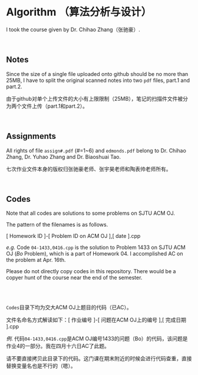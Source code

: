 # Algorithm （算法分析与设计）

I took the course given by Dr. Chihao Zhang（张驰豪）.

<br/>

## Notes

Since the size of a single file uploaded onto github should be no more than 25MB, I have to split the original scanned notes into two `pdf` files, part.1 and part.2.

由于github对单个上传文件的大小有上限限制（25MB），笔记的扫描件文件被分为两个文件上传（part.1和part.2）。

<br/>

## Assignments

All rights of file `assign#.pdf` (#=1~6) and `edmonds.pdf` belong to Dr. Chihao Zhang, Dr. Yuhao Zhang and Dr. Biaoshuai Tao.

七次作业文件本身的版权归张驰豪老师、张宇昊老师和陶表帅老师所有。

<br/>

## Codes

Note that all codes are solutions to some problems on SJTU ACM OJ.

The pattern of the filenames is as follows.

[ Homework ID ]-[ Problem ID on ACM OJ ],[ date ].cpp

*e.g.*
Code `04-1433,0416.cpp` is the solution to Problem 1433 on SJTU ACM OJ (*Bo* Problem), which is a part of Homework 04. I accomplished AC on the problem at Apr. 16th.

Please do not directly copy codes in this repository. There would be a copyer hunt of the course near the end of the semester.

<br/>

<br/>

`Codes`目录下均为交大ACM OJ上题目的代码（已AC）。

文件名命名方式解读如下：[ 作业编号 ]-[ 问题在ACM OJ上的编号 ],[ 完成日期 ].cpp

*例*. 代码`04-1433,0416.cpp`是ACM OJ编号1433的问题（Bo）的代码，该问题是作业4的一部分。我在四月十六日AC了此题。

请不要直接拷贝此目录下的代码。这门课在期末附近的时候会进行代码查重，直接替换变量名也是不行的（嗯）。
